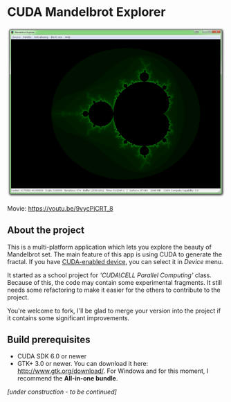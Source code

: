 # CUDA Mandelbrot Explorer #

![Screenshot](/Stuff/Whole-GPU.png?raw=true "CUDA Mandelbrot Explorer")

Movie: https://youtu.be/9vycPjCRT_8

## About the project ##
This is a multi-platform application which lets you explore the beauty of Mandelbrot set. The main feature of this app is using CUDA to generate the fractal. If you have [CUDA-enabled device](https://developer.nvidia.com/cuda-gpus), you can select it in *Device* menu.

It started as a school project for *'CUDA\CELL Parallel Computing'* class. Because of this, the code may contain some experimental fragments. It still needs some refactoring to make it easier for the others to contribute to the project.

You're welcome to fork, I'll be glad to merge your version into the project if it contains some significant improvements.

## Build prerequisites ##
* CUDA SDK 6.0 or newer
* GTK+ 3.0 or newer. You can download it here: http://www.gtk.org/download/. For Windows and for this moment, I recommend the **All-in-one bundle**.

*[under construction - to be continued]*
